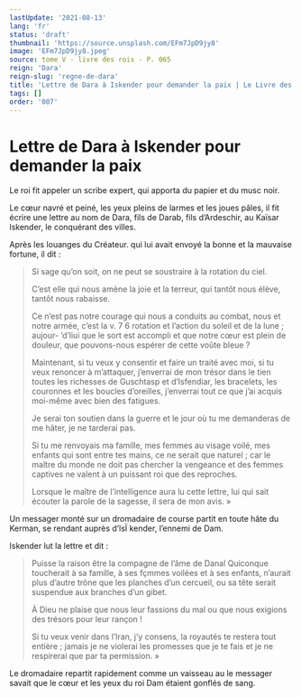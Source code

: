 ```yaml
---
lastUpdate: '2021-08-13'
lang: 'fr'
status: 'draft'
thumbnail: 'https://source.unsplash.com/EFm7JpD9jy8'
image: 'EFm7JpD9jy8.jpeg'
source: tome V - livre des rois - P. 065
reign: 'Dara'
reign-slug: 'regne-de-dara'
title: 'Lettre de Dara à Iskender pour demander la paix | Le Livre des Rois | Shâhnâmeh'
tags: []
order: '007'
---
```


<!-- LTeX: language=fr -->

# Lettre de Dara à Iskender pour demander la paix

Le roi fit appeler un scribe expert, qui apporta du papier et du musc noir.

Le cœur navré et peiné, les yeux pleins de larmes et les joues pâles, il fit écrire une lettre au nom de Dara, fils de Darab, fils d’Ardeschir, au Kaïsar lskender, le conquérant des villes.

Après les louanges du Créateur. qui lui avait envoyé la bonne et la mauvaise fortune, il dit :

> Si sage qu’on soit, on ne peut se soustraire à la rotation du ciel.
>
> C’est elle qui nous amène la joie et la terreur, qui tantôt nous élève, tantôt nous rabaisse.
>
> Ce n’est pas notre courage qui nous a conduits au combat, nous et notre armée, c’est la v. 7
6
rotation et l’action du soleil et de la lune ; aujour-
’d’liui que le sort est accompli et que notre cœur est plein de douleur, que pouvons-nous espérer de cette voûte bleue ?
>
> Maintenant, si tu veux y consentir et faire un traité avec moi, si tu veux renoncer à m’attaquer, j’enverrai de mon trésor dans le tien toutes les richesses de Guschtasp et d’Isfendiar, les bracelets, les couronnes et les boucles d’oreilles, j’enverrai tout ce que j’ai acquis moi-même avec bien des fatigues.
>
> Je serai ton soutien dans la guerre et le jour où tu me demanderas de me hâter, je ne tarderai pas.
>
> Si tu me renvoyais ma famille, mes femmes au visage voilé, mes enfants qui sont entre tes mains, ce ne serait que naturel ; car le maître du monde ne doit pas chercher la vengeance et des femmes captives ne valent à un puissant roi que des reproches.
>
> Lorsque le maître de l’intelligence aura lu cette lettre, lui qui sait écouter la parole de la sagesse, il sera de mon avis. »

Un messager monté sur un dromadaire de course partit en toute hâte du Kerman, se rendant auprès d’lsÏ kender, l’ennemi de Dam.

Iskender lut la lettre et dit :

> Puisse la raison être la compagne de l’âme de Danal Quiconque toucherait à sa famille, à ses fçmmes voilées et à ses enfants, n’aurait plus d’autre trône que les planches d’un cercueil, ou sa tête serait suspendue aux branches d’un gibet.
>
> À Dieu ne plaise que nous leur fassions du mal ou que nous exigions des trésors pour leur rançon !
>
> Si tu veux venir dans l’Iran, j’y consens, la royautés te restera tout entière ; jamais je ne violerai les promesses que je te fais et je ne respirerai que par ta permission. »

Le dromadaire repartit rapidement comme un vaisseau au le messager savait que le cœur et les yeux du roi Dam étaient gonflés de sang.
